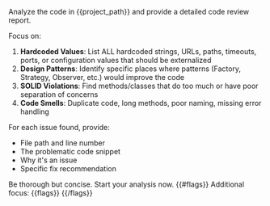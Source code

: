Analyze the code in {{project_path}} and provide a detailed code review report.

Focus on:
1. **Hardcoded Values**: List ALL hardcoded strings, URLs, paths, timeouts, ports, or configuration values that should be externalized
2. **Design Patterns**: Identify specific places where patterns (Factory, Strategy, Observer, etc.) would improve the code
3. **SOLID Violations**: Find methods/classes that do too much or have poor separation of concerns
4. **Code Smells**: Duplicate code, long methods, poor naming, missing error handling

For each issue found, provide:
- File path and line number
- The problematic code snippet
- Why it's an issue
- Specific fix recommendation

Be thorough but concise. Start your analysis now.
{{#flags}}
Additional focus: {{flags}}
{{/flags}}